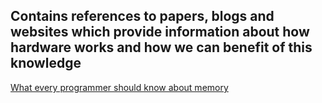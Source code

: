 ## Contains references to papers, blogs and websites which provide information about how hardware works and how we can benefit of this knowledge

[What every programmer should know about memory](https://www.akkadia.org/drepper/cpumemory.pdf)
